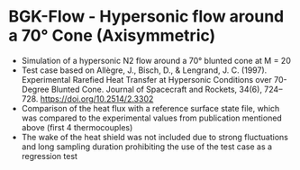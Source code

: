 # BGK-Flow - Hypersonic flow around a 70° Cone (Axisymmetric)
* Simulation of a hypersonic N2 flow around a 70° blunted cone at M = 20
* Test case based on Allègre, J., Bisch, D., & Lengrand, J. C. (1997). Experimental Rarefied Heat Transfer at Hypersonic Conditions over 70-Degree Blunted Cone. Journal of Spacecraft and Rockets, 34(6), 724–728. https://doi.org/10.2514/2.3302
* Comparison of the heat flux with a reference surface state file, which was compared to the experimental values from publication mentioned above (first 4 thermocouples)
* The wake of the heat shield was not included due to strong fluctuations and long sampling duration prohibiting the use of the test case as a regression test